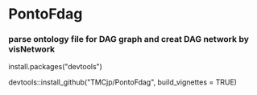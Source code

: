 # PontoFdag
### parse ontology file for DAG graph and creat DAG network by visNetwork

install.packages("devtools")

devtools::install_github("TMCjp/PontoFdag", build_vignettes = TRUE)
